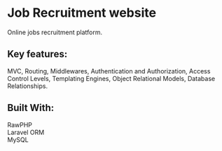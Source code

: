 # Job Recruitment website

Online jobs recruitment platform.<br>

## Key features:

MVC, Routing, Middlewares, Authentication and Authorization, Access Control Levels, Templating Engines, Object Relational Models, Database Relationships.

## Built With:

RawPHP<br>
Laravel ORM<br>
MySQL<br>
